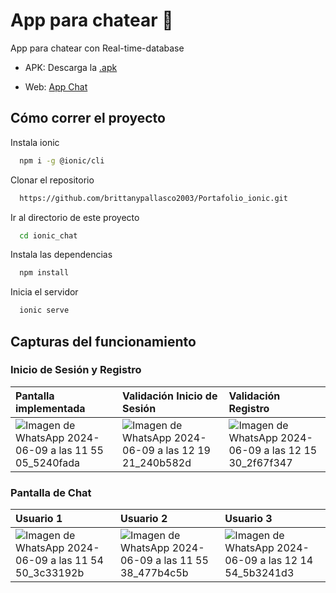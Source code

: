 # App para chatear 📲

App para chatear con Real-time-database
 
- APK: Descarga la [.apk](src/assets/app-debug.apk)

- Web: [App Chat](https://chat-ionic-45fef.web.app/)


## Cómo correr el proyecto

Instala ionic

```bash
  npm i -g @ionic/cli 
```


Clonar el repositorio

```bash
  https://github.com/brittanypallasco2003/Portafolio_ionic.git
```

Ir al directorio de este proyecto

```bash
  cd ionic_chat
```

Instala las dependencias

```bash
  npm install
```

Inicia el servidor

```bash
  ionic serve
```

## Capturas del funcionamiento

### Inicio de Sesión y Registro

|Pantalla implementada|Validación Inicio de Sesión|Validación Registro|
|:---|:---|:---|
|![Imagen de WhatsApp 2024-06-09 a las 11 55 05_5240fada](https://github.com/brittanypallasco2003/Portafolio_ionic/assets/117743650/b524afcd-70e1-496f-bab2-5431a323ec95)|![Imagen de WhatsApp 2024-06-09 a las 12 19 21_240b582d](https://github.com/brittanypallasco2003/Portafolio_ionic/assets/117743650/8dbf7f49-1ab6-4d4d-b7d7-e28f5de6f072)|![Imagen de WhatsApp 2024-06-09 a las 12 15 30_2f67f347](https://github.com/brittanypallasco2003/Portafolio_ionic/assets/117743650/2d439e02-826b-4479-8779-7ee468ad8f7d)|

### Pantalla de Chat
|Usuario 1|Usuario 2|Usuario 3|
|:---|:---|:---|
|![Imagen de WhatsApp 2024-06-09 a las 11 54 50_3c33192b](https://github.com/brittanypallasco2003/Portafolio_ionic/assets/117743650/9508c10e-f320-4214-ba19-fae70099d864)|![Imagen de WhatsApp 2024-06-09 a las 11 55 38_477b4c5b](https://github.com/brittanypallasco2003/Portafolio_ionic/assets/117743650/bcc16254-d264-48b1-af97-1376b4053d89)|![Imagen de WhatsApp 2024-06-09 a las 12 14 54_5b3241d3](https://github.com/brittanypallasco2003/Portafolio_ionic/assets/117743650/38e93028-51dd-4b47-b279-b38735c93452)|





